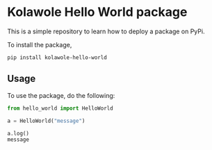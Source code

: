 # Kolawole Hello World package

This is a simple repository to learn how to deploy a package on PyPi.

To install the package,

```shell
pip install kolawole-hello-world 
```

## Usage

To use the package, do the following: 

```python
from hello_world import HelloWorld

a = HelloWorld("message")

a.log()
message
```